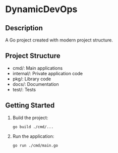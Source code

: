 # DynamicDevOps

## Description
A Go project created with modern project structure.

## Project Structure
- cmd/: Main applications
- internal/: Private application code
- pkg/: Library code
- docs/: Documentation
- test/: Tests

## Getting Started
1. Build the project:
   ~~~
   go build ./cmd/...
   ~~~

2. Run the application:
   ~~~
   go run ./cmd/main.go
   ~~~
